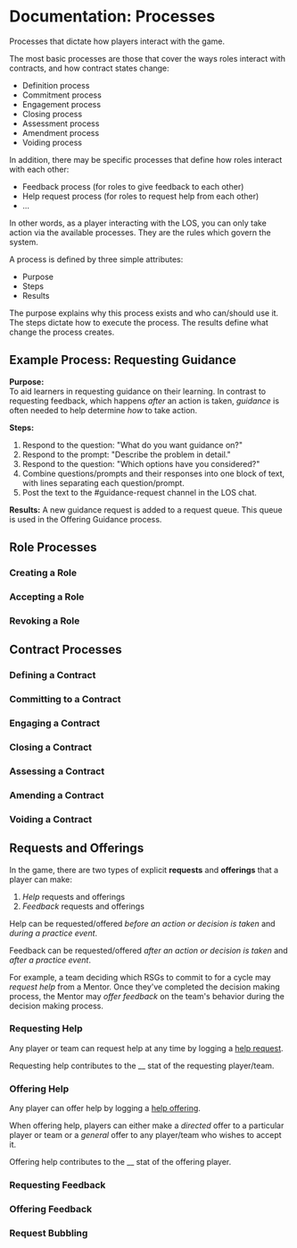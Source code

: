 # Documentation: Processes

Processes that dictate how players interact with the game.

The most basic processes are those that cover the ways roles interact with contracts, and how contract states change:

- Definition process
- Commitment process
- Engagement process
- Closing process
- Assessment process
- Amendment process
- Voiding process

In addition, there may be specific processes that define how roles interact with each other:

- Feedback process (for roles to give feedback to each other)
- Help request process (for roles to request help from each other)
- ...

In other words, as a player interacting with the LOS, you can only take action via the available processes. They are the rules which govern the system.

A process is defined by three simple attributes:

- Purpose
- Steps
- Results

The purpose explains why this process exists and who can/should use it.
The steps dictate how to execute the process.
The results define what change the process creates.

## Example Process: Requesting Guidance

**Purpose:**<br>
To aid learners in requesting guidance on their learning. In contrast to requesting feedback, which happens _after_ an action is taken, _guidance_ is often needed to help determine _how_ to take action.

**Steps:**<br>
1. Respond to the question: "What do you want guidance on?"
1. Respond to the prompt: "Describe the problem in detail."
1. Respond to the question: "Which options have you considered?"
1. Combine questions/prompts and their responses into one block of text, with lines separating each question/prompt.
1. Post the text to the #guidance-request channel in the LOS chat.

**Results:**
A new guidance request is added to a request queue. This queue is used in the Offering Guidance process.

## Role Processes

### Creating a Role
<!-- TODO: define process -->

### Accepting a Role
<!-- TODO: define process -->

### Revoking a Role
<!-- TODO: define process -->


## Contract Processes

### Defining a Contract
<!-- TODO: define process -->

### Committing to a Contract
<!-- TODO: define process -->

### Engaging a Contract
<!-- TODO: define process -->

### Closing a Contract
<!-- TODO: define process -->

### Assessing a Contract
<!-- TODO: define process -->

### Amending a Contract
<!-- TODO: define process -->

### Voiding a Contract
<!-- TODO: define process -->


## Requests and Offerings

In the game, there are two types of explicit **requests** and **offerings** that a player can make:

1. _Help_ requests and offerings
1. _Feedback_ requests and offerings

Help can be requested/offered _before an action or decision is taken_ and _during a practice event_.

Feedback can be requested/offered _after an action or decision is taken_ and _after a practice event_.

For example, a team deciding which RSGs to commit to for a cycle may _request help_ from a Mentor. Once they've completed the decision making process, the Mentor may _offer feedback_ on the team's behavior during the decision making process.

### Requesting Help

Any player or team can request help at any time by logging a [help request](./game-objects.md#help-request).

Requesting help contributes to the __ stat of the requesting player/team.

<!-- TODO: determine stats gained for requesting help; players should be incentivized to both request and respond to help requests -->

### Offering Help
Any player can offer help by logging a [help offering](./game-objects.md#help-offering).

When offering help, players can either make a _directed_ offer to a particular player or team or a _general_ offer to any player/team who wishes to accept it.

Offering help contributes to the __ stat of the offering player.

<!-- TODO: determine stats gained for offering help; players should be incentivized to offer help -->

### Requesting Feedback
<!-- TODO: define process -->

### Offering Feedback
<!-- TODO: define process -->

### Request Bubbling
<!-- TODO: define process -->

